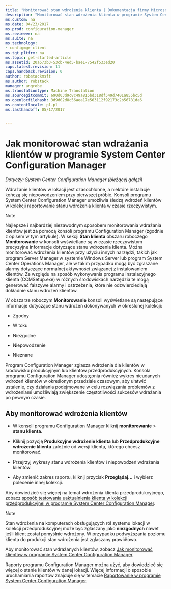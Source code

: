 ```yaml
---
title: "Monitorować stan wdrożenia klienta | Dokumentacja firmy Microsoft"
description: "Monitorować stan wdrożenia klienta w programie System Center Configuration Manager."
ms.custom: na
ms.date: 04/23/2017
ms.prod: configuration-manager
ms.reviewer: na
ms.suite: na
ms.technology:
- configmgr-client
ms.tgt_pltfrm: na
ms.topic: get-started-article
ms.assetid: 20a573b3-53cb-4ed5-bae1-7542f533ed20
caps.latest.revision: 11
caps.handback.revision: 0
author: robstackmsft
ms.author: robstack
manager: angrobe
ms.translationtype: Machine Translation
ms.sourcegitcommit: 690d03d9c8c49a815bd318df549d7401a855bc5d
ms.openlocfilehash: 3d9d02d8c56aea17e563112f92173c2b56781da6
ms.contentlocale: pl-pl
ms.lasthandoff: 05/17/2017


---
```

# <a name="how-to-monitor-client-deployment-status-in-system-center-configuration-manager"></a>Jak monitorować stan wdrażania klientów w programie System Center Configuration Manager

*Dotyczy: System Center Configuration Manager (bieżącej gałęzi)*

Wdrażanie klientów w lokacji jest czasochłonne, a niektóre instalacje kończą się niepowodzeniem przy pierwszej próbie. Konsoli programu System Center Configuration Manager umożliwia śledzą wdrożeń klientów w kolekcji raportowanie stanu wdrożenia klienta w czasie rzeczywistym.  

> [!NOTE]  
>  Najlepsze i najbardziej niezawodnym sposobem monitorowania wdrażania klientów jest za pomocą konsoli programu Configuration Manager (zgodnie z opisem w tym artykule). W sekcji **Stan klienta** obszaru roboczego **Monitorowanie** w konsoli wyświetlane są w czasie rzeczywistym precyzyjne informacje dotyczące stanu wdrożenia klienta. Można monitorować wdrożenia klientów przy użyciu innych narzędzi, takich jak program Server Manager w systemie Windows Server lub program System Center Operations Manager, ale w takim przypadku mogą być zgłaszane alarmy dotyczące normalnej aktywności związanej z instalowaniem klientów. Ze względu na sposób wykonywania programu instalacyjnego klienta (CCMSetup.exe) w różnych środowiskach narzędzia te mogą generować fałszywe alarmy i ostrzeżenia, które nie odzwierciedlają dokładnie stanu wdrożeń klientów.  

 W obszarze roboczym **Monitorowanie** konsoli wyświetlane są następujące informacje dotyczące stanu wdrożeń dokonywanych w określonej kolekcji:  

-   Zgodny  

-   W toku  

-   Niezgodne  

-   Niepowodzenie  

-   Nieznane  

 Program Configuration Manager zgłasza wdrożenia dla klientów w środowisku produkcyjnym lub klientów przedprodukcyjnych. Konsola programu Configuration Manager udostępnia również wykres nieudanych wdrożeń klientów w określonym przedziale czasowym, aby ułatwić ustalenie, czy działania podejmowane w celu rozwiązania problemów z wdrożeniami umożliwiają zwiększenie częstotliwości sukcesów wdrażania po pewnym czasie.  

## <a name="to-monitor-client-deployments"></a>Aby monitorować wdrożenia klientów  

-   W konsoli programu Configuration Manager kliknij **monitorowanie** > **stanu klienta**.  

-   Kliknij pozycję **Produkcyjne wdrożenie klienta** lub **Przedprodukcyjne wdrożenie klienta** zależnie od wersji klienta, którego chcesz monitorować.  

-   Przejrzyj wykresy stanu wdrożenia klientów i niepowodzeń wdrażania klientów.  

-   Aby zmienić zakres raportu, kliknij przycisk **Przeglądaj...**  i wybierz polecenie innej kolekcji.  

 Aby dowiedzieć się więcej na temat wdrożenia klienta przedprodukcyjnego, zobacz [sposób testowania uaktualnienia klienta w kolekcji przedprodukcyjnej w programie System Center Configuration Manager](../../../core/clients/manage/upgrade/test-client-upgrades.md).

 > [!NOTE]
 > Stan wdrożenia na komputerach obsługujących ról systemu lokacji w kolekcji przedprodukcyjnej może być zgłaszany jako **niezgodnych** nawet jeśli klient został pomyślnie wdrożony. W przypadku podwyższania poziomu klienta do produkcji stan wdrożenia jest zgłaszany prawidłowo.   

 Aby monitorować stan wdrażanych klientów, zobacz [Jak monitorować klientów w programie System Center Configuration Manager](../../../core/clients/manage/monitor-clients.md)  

 Raporty programu Configuration Manager można użyć, aby dowiedzieć się więcej o stanie klientów w danej lokacji. Więcej informacji o sposobie uruchamiania raportów znajduje się w temacie [Raportowanie w programie System Center Configuration Manager](../../../core/servers/manage/reporting.md).  

